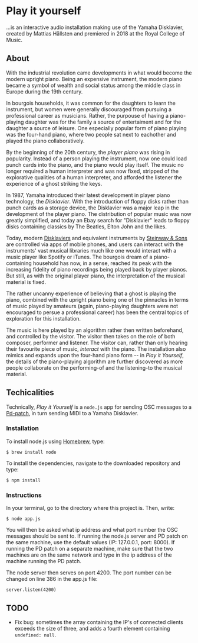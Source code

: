 # Play it yourself

...is an interactive audio installation making use of the Yamaha Disklavier, created by Mattias Hållsten and premiered in 2018 at the Royal College of Music.

## About

With the industrial revolution came developments in what would become the modern upright piano. Being an expensive instrument, the modern piano became a symbol of wealth and social status among the middle class in Europe during the 19th century.

In bourgois households, it was common for the daughters to learn the instrument, but women were generally discouraged from pursuing a professional career as musicians. Rather, the purpouse of having a piano-playing daughter was for the family a source of entertaiment and for the daughter a source of leisure. One especially popular form of piano playing was the four-hand piano, where two people sat next to eachother and played the piano collaboratively.

By the beginning of the 20th century, the _player piano_ was rising in popularity. Instead of a person playing the instrument, now one could load punch cards into the piano, and the piano would play itself. The music no longer required a human interpreter and was now fixed, stripped of the explorative qualities of a human interpreter, and afforded the listener the experience of a ghost striking the keys.

In 1987, Yamaha introduced their latest development in player piano technology, the _Disklavier_. With the introduction of floppy disks rather than punch cards as a storage device, the Disklavier was a major leap in the development of the player piano. The distribution of popular music was now greatly simplified, and today an Ebay search for "Disklavier" leads to floppy disks containing classics by The Beatles, Elton John and the likes. 

Today, modern [Disklaviers](https://www.youtube.com/watch?v=h8La94sbUC0) and equivalent instruments by [Steinway & Sons](https://www.youtube.com/watch?v=H_XPRAiy9Y4) are controlled via apps of mobile phones, and users can interact with the instruments' vast musical libraries much like one would interact with a music player like Spotify or iTunes. The bourgois dream of a piano-containing household has now, in a sense, reached its peak with the increasing fidelity of piano recordings being played back by player pianos. But still, as with the original player piano, the interpretation of the musical material is fixed.

The rather uncanny experience of believing that a ghost is playing the piano, combined with the upright piano being one of the pinnacles in terms of music played by amateurs (again, piano-playing daughters were not encouraged to persue a professional career) has been the central topics of exploration for this installation. 

The music is here played by an algorithm rather then written beforehand, and controlled by the visitor. The visitor then takes on the role of both composer, performer and listener. The visitor can, rather than only hearing their favourite piece of music, _interact_ with the piano. The installation also mimics and expands upon the four-hand piano form -- in _Play it Yourself_, the details of the piano-playing algorithm are further discovered as more people collaborate on the performing-of and the listening-to the musical material.

## Techicalities

Technically, _Play it Yourself_ is a `node.js` app for sending OSC messages to a [Pd-patch](https://github.com/mattiashallsten/playityourself-sequencer), in turn sending MIDI to a Yamaha Disklavier.

### Installation

To install node.js using [Homebrew](https://brew.sh/), type:
```
$ brew install node
```

To install the dependencies, navigate to the downloaded repository and type:

```
$ npm install
```

### Instructions

In your terminal, go to the directory where this project is. Then, write:

```
$ node app.js
```

You will then be asked what ip address and what port number the OSC messages should be sent to. If running the node.js server and PD patch on the same machine, use the default values (IP: 127.0.0.1, port: 8000). If running the PD patch on a separate machine, make sure that the two machines are on the same network and type in the ip address of the machine running the PD patch.

The node server then serves on port 4200. The port number can be changed on line 386 in the app.js file:

```
server.listen(4200)
```




## TODO

- Fix bug: sometimes the array containing the IP's of connected clients exceeds the size of three, and adds a fourth element containing `undefined: null`.
